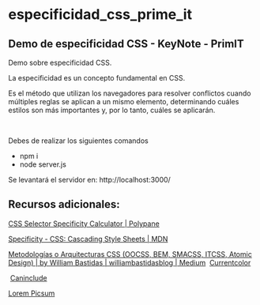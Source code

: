 # especificidad_css_prime_it

## Demo de especificidad CSS - KeyNote - PrimIT

Demo sobre especificidad CSS.

La especificidad es un concepto fundamental en CSS. ​

Es el método que utilizan los navegadores para resolver conflictos cuando múltiples reglas se aplican a un mismo elemento, determinando cuáles estilos son más importantes y, por lo tanto, cuáles se aplicarán.​

​


Debes de realizar los siguientes comandos

* npm i
* node server.js

Se levantará el servidor en:
http://localhost:3000/

## Recursos adicionales:
[CSS Selector Specificity Calculator | Polypane​](https://polypane.app/css-specificity-calculator/#selector=)

[Specificity - CSS: Cascading Style Sheets | MDN​](https://developer.mozilla.org/en-US/docs/Web/CSS/CSS_cascade/Specificity)

[Metodologías o Arquitecturas CSS (OOCSS, BEM, SMACSS, ITCSS, Atomic Design) | by William Bastidas | williambastidasblog | Medium​](https://medium.com/williambastidasblog/metodolog%C3%ADas-o-arquitecturas-css-oocss-bem-smacss-itcss-atomic-design-a1a3cfbfa6c9)
​
[Currentcolor​](https://css-tricks.com/currentcolor/)

​
[Caninclude​](https://caninclude.glitch.me/)

[Lorem Picsum​](https://picsum.photos/)
